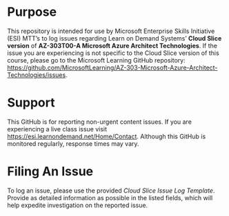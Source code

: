 
# Purpose

This repository is intended for use by Microsoft Enterprise Skills Initiative (ESI) MTT’s to log issues regarding Learn on Demand Systems’ **Cloud Slice version** of **AZ-303T00-A Microsoft Azure Architect Technologies**. If the issue you are experiencing is not specific to the Cloud Slice version of this course, please go to the Microsoft Learning GitHub repository: https://github.com/MicrosoftLearning/AZ-303-Microsoft-Azure-Architect-Technologies/issues.

# Support
This GitHub is for reporting non-urgent content issues. If you are experiencing a live class issue visit https://esi.learnondemand.net/Home/Contact. Although this GitHub is monitored regularly, response times may vary. 



# Filing An Issue

To log an issue, please use the provided *Cloud Slice Issue Log Template*. Provide as detailed information as possible in the listed fields, which will help expedite investigation on the reported issue.

